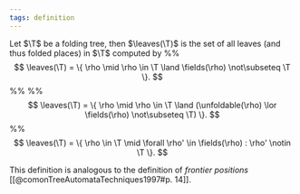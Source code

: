 ```yaml
---
tags: definition
---
```

Let $\T$ be a folding tree, then $\leaves(\T)$ is the set of all leaves (and thus folded places) in $\T$ computed by
%%$$
\leaves(\T) = \{ \rho \mid \rho \in \T \land \fields(\rho) \not\subseteq \T \}.
$$%%
%%$$
\leaves(\T) = \{ \rho \mid \rho \in \T \land (\unfoldable(\rho) \lor \fields(\rho) \not\subseteq \T) \}.
$$%%
$$
\leaves(\T) = \{ \rho \in \T \mid \forall \rho' \in \fields(\rho) : \rho' \notin \T \}.
$$

This definition is analogous to the definition of _frontier positions_ [[@comonTreeAutomataTechniques1997#p. 14]].